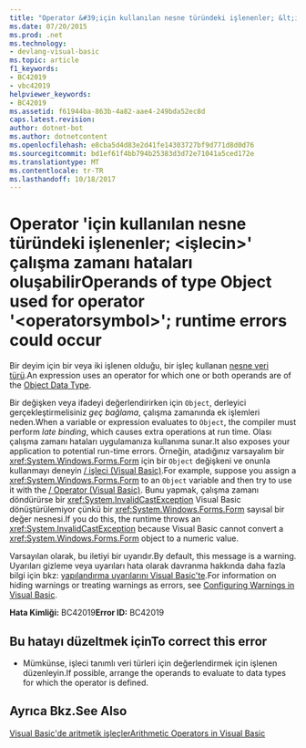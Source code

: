 ```yaml
---
title: "Operator &#39;için kullanılan nesne türündeki işlenenler; &lt;işlecin&gt;&#39; çalışma zamanı hataları oluşabilir"
ms.date: 07/20/2015
ms.prod: .net
ms.technology:
- devlang-visual-basic
ms.topic: article
f1_keywords:
- BC42019
- vbc42019
helpviewer_keywords:
- BC42019
ms.assetid: f61944ba-863b-4a82-aae4-249bda52ec8d
caps.latest.revision: 
author: dotnet-bot
ms.author: dotnetcontent
ms.openlocfilehash: e8cba5d4d83e2d41fe14303727bf9d771d8d0d76
ms.sourcegitcommit: bd1ef61f4bb794b25383d3d72e71041a5ced172e
ms.translationtype: MT
ms.contentlocale: tr-TR
ms.lasthandoff: 10/18/2017
---
```

# <a name="operands-of-type-object-used-for-operator-39ltoperatorsymbolgt39-runtime-errors-could-occur"></a><span data-ttu-id="82cac-102">Operator &#39;için kullanılan nesne türündeki işlenenler; &lt;işlecin&gt;&#39; çalışma zamanı hataları oluşabilir</span><span class="sxs-lookup"><span data-stu-id="82cac-102">Operands of type Object used for operator &#39;&lt;operatorsymbol&gt;&#39;; runtime errors could occur</span></span>
<span data-ttu-id="82cac-103">Bir deyim için bir veya iki işlenen olduğu, bir işleç kullanan [nesne veri türü](../../visual-basic/language-reference/data-types/object-data-type.md).</span><span class="sxs-lookup"><span data-stu-id="82cac-103">An expression uses an operator for which one or both operands are of the [Object Data Type](../../visual-basic/language-reference/data-types/object-data-type.md).</span></span>  
  
 <span data-ttu-id="82cac-104">Bir değişken veya ifadeyi değerlendirirken için `Object`, derleyici gerçekleştirmelisiniz *geç bağlama*, çalışma zamanında ek işlemleri neden.</span><span class="sxs-lookup"><span data-stu-id="82cac-104">When a variable or expression evaluates to `Object`, the compiler must perform *late binding*, which causes extra operations at run time.</span></span> <span data-ttu-id="82cac-105">Olası çalışma zamanı hataları uygulamanıza kullanıma sunar.</span><span class="sxs-lookup"><span data-stu-id="82cac-105">It also exposes your application to potential run-time errors.</span></span> <span data-ttu-id="82cac-106">Örneğin, atadığınız varsayalım bir <xref:System.Windows.Forms.Form> için bir `Object` değişkeni ve onunla kullanmayı deneyin [/ işleci (Visual Basic)](../../visual-basic/language-reference/operators/floating-point-division-operator.md).</span><span class="sxs-lookup"><span data-stu-id="82cac-106">For example, suppose you assign a <xref:System.Windows.Forms.Form> to an `Object` variable and then try to use it with the [/ Operator (Visual Basic)](../../visual-basic/language-reference/operators/floating-point-division-operator.md).</span></span> <span data-ttu-id="82cac-107">Bunu yapmak, çalışma zamanı döndürürse bir <xref:System.InvalidCastException> Visual Basic dönüştürülemiyor çünkü bir <xref:System.Windows.Forms.Form> sayısal bir değer nesnesi.</span><span class="sxs-lookup"><span data-stu-id="82cac-107">If you do this, the runtime throws an <xref:System.InvalidCastException> because Visual Basic cannot convert a <xref:System.Windows.Forms.Form> object to a numeric value.</span></span>  
  
 <span data-ttu-id="82cac-108">Varsayılan olarak, bu iletiyi bir uyarıdır.</span><span class="sxs-lookup"><span data-stu-id="82cac-108">By default, this message is a warning.</span></span> <span data-ttu-id="82cac-109">Uyarıları gizleme veya uyarıları hata olarak davranma hakkında daha fazla bilgi için bkz: [yapılandırma uyarılarını Visual Basic'te](/visualstudio/ide/configuring-warnings-in-visual-basic).</span><span class="sxs-lookup"><span data-stu-id="82cac-109">For information on hiding warnings or treating warnings as errors, see [Configuring Warnings in Visual Basic](/visualstudio/ide/configuring-warnings-in-visual-basic).</span></span>  
  
 <span data-ttu-id="82cac-110">**Hata Kimliği:** BC42019</span><span class="sxs-lookup"><span data-stu-id="82cac-110">**Error ID:** BC42019</span></span>  
  
## <a name="to-correct-this-error"></a><span data-ttu-id="82cac-111">Bu hatayı düzeltmek için</span><span class="sxs-lookup"><span data-stu-id="82cac-111">To correct this error</span></span>  
  
-   <span data-ttu-id="82cac-112">Mümkünse, işleci tanımlı veri türleri için değerlendirmek için işlenen düzenleyin.</span><span class="sxs-lookup"><span data-stu-id="82cac-112">If possible, arrange the operands to evaluate to data types for which the operator is defined.</span></span>  
  
## <a name="see-also"></a><span data-ttu-id="82cac-113">Ayrıca Bkz.</span><span class="sxs-lookup"><span data-stu-id="82cac-113">See Also</span></span>  
 [<span data-ttu-id="82cac-114">Visual Basic'de aritmetik işleçler</span><span class="sxs-lookup"><span data-stu-id="82cac-114">Arithmetic Operators in Visual Basic</span></span>](../../visual-basic/programming-guide/language-features/operators-and-expressions/arithmetic-operators.md)
